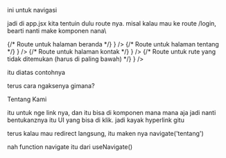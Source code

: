 ini untuk navigasi

jadi di app.jsx kita tentuin dulu route nya. misal kalau mau ke route /login, bearti nanti make komponen nana\

 <Routes>
        {/* Route untuk halaman beranda */}
        <Route path="/" element={<HomePage />} />
        {/* Route untuk halaman tentang */}
        <Route path="/tentang" element={<AboutPage />} />
        {/* Route untuk halaman kontak */}
        <Route path="/kontak" element={<ContactPage />} />
        {/* Route untuk rute yang tidak ditemukan (harus di paling bawah) */}
        <Route path="*" element={<NotFoundPage />} />
      </Routes>

itu diatas contohnya

terus cara ngaksenya gimana?

<Link to="/tentang">Tentang Kami</Link>

itu untuk nge link nya, dan itu bisa di komponen mana mana aja
jadi nanti bentukanznya itu UI yang bisa di klik. jadi kayak hyperlink gitu


terus kalau mau redirect langsung, itu maken nya
navigate('tentang')

nah function navigate itu dari useNavigate()
